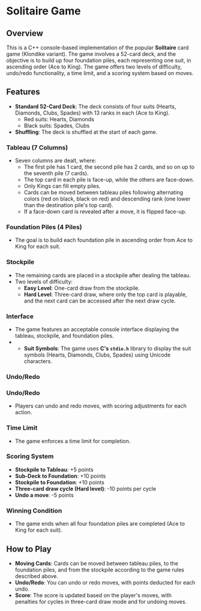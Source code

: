# Solitaire Game

## Overview
This is a C++ console-based implementation of the popular **Solitaire** card game (Klondike variant). The game involves a 52-card deck, and the objective is to build up four foundation piles, each representing one suit, in ascending order (Ace to King). The game offers two levels of difficulty, undo/redo functionality, a time limit, and a scoring system based on moves. 

## Features
- **Standard 52-Card Deck**: The deck consists of four suits (Hearts, Diamonds, Clubs, Spades) with 13 ranks in each (Ace to King).
  - Red suits: Hearts, Diamonds
  - Black suits: Spades, Clubs
- **Shuffling**: The deck is shuffled at the start of each game.
  
### Tableau (7 Columns)
- Seven columns are dealt, where:
  - The first pile has 1 card, the second pile has 2 cards, and so on up to the seventh pile (7 cards).
  - The top card in each pile is face-up, while the others are face-down.
  - Only Kings can fill empty piles.
  - Cards can be moved between tableau piles following alternating colors (red on black, black on red) and descending rank (one lower than the destination pile's top card).
  - If a face-down card is revealed after a move, it is flipped face-up.

### Foundation Piles (4 Piles)
- The goal is to build each foundation pile in ascending order from Ace to King for each suit.
  
### Stockpile
- The remaining cards are placed in a stockpile after dealing the tableau.
- Two levels of difficulty:
  - **Easy Level**: One-card draw from the stockpile.
  - **Hard Level**: Three-card draw, where only the top card is playable, and the next card can be accessed after the next draw cycle.

### Interface
- The game features an acceptable console interface displaying the tableau, stockpile, and foundation piles.
- - **Suit Symbols**: The game uses **C's `stdio.h`** library to display the suit symbols (Hearts, Diamonds, Clubs, Spades) using Unicode characters.

### Undo/Redo

### Undo/Redo
- Players can undo and redo moves, with scoring adjustments for each action.

### Time Limit
- The game enforces a time limit for completion.

### Scoring System
- **Stockpile to Tableau**: +5 points
- **Sub-Deck to Foundation**: +10 points
- **Stockpile to Foundation**: +10 points
- **Three-card draw cycle (Hard level)**: -10 points per cycle
- **Undo a move**: -5 points

### Winning Condition
- The game ends when all four foundation piles are completed (Ace to King for each suit).

## How to Play
- **Moving Cards**: Cards can be moved between tableau piles, to the foundation piles, and from the stockpile according to the game rules described above.
- **Undo/Redo**: You can undo or redo moves, with points deducted for each undo.
- **Score**: The score is updated based on the player's moves, with penalties for cycles in three-card draw mode and for undoing moves.


